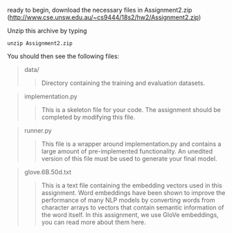 
ready to begin, download the necessary files in Assignment2.zip (http://www.cse.unsw.edu.au/~cs9444/18s2/hw2/Assignment2.zip)

Unzip this archive by typing

`unzip Assignment2.zip`

You should then see the following files:

>data/  	  
>>Directory containing the training and evaluation datasets.

>implementation.py  	 
>>This is a skeleton file for your code. The assignment should be completed by modifying this file.

>runner.py	  
>>This file is a wrapper around implementation.py and contains a large amount of pre-implemented functionality. An unedited version of this file must be used to generate your final model.

>glove.6B.50d.txt	  
>>This is a text file containing the embedding vectors used in this assignment. Word embeddings have been shown to improve the performance of many NLP models by converting words from character arrays to vectors that contain semantic information of the word itself. In this assignment, we use GloVe embeddings, you can read more about them here.
